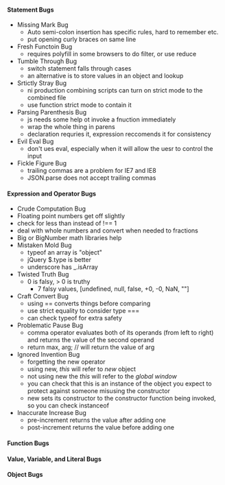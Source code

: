 #### Statement Bugs
* Missing Mark Bug
  *  Auto semi-colon insertion has specific rules, hard to remember etc.
  *  put opening curly braces on same line
* Fresh Functoin Bug
  *  requires polyfill in some browsers to do filter, or use reduce 
* Tumble Through Bug
  * switch statement falls through cases
  * an alternative is to store values in an object and lookup
* Srtictly Stray Bug
  * ni production combining scripts can turn on strict mode to the combined file
  * use function strict mode to contain it
* Parsing Parenthesis Bug
  *  js needs some help ot invoke a fnuction immediately
  *  wrap the whole thing in parens
  *  declaration requries it, expression reccomends it for consistency
* Evil Eval Bug
  * don't ues eval, especially when it will allow the uesr to control the input
* Fickle Figure Bug
  *  trailing commas are a problem for IE7 and IE8
  *  JSON.parse does not accept trailing commas

#### Expression and Operator Bugs
* Crude Computation Bug
 * Floating point numbers get off slightly
 * check for less than instead of !== 1
 * deal with whole numbers and convert when needed to fractions
 * Big or BigNumber math libraries help
* Mistaken Mold Bug
  * typeof an array is "object"
  * jQuery $.type is better
  * underscore has _.isArray
* Twisted Truth Bug
  * 0 is falsy, > 0 is truthy
    * 7 falsy values, [undefined, null, false, +0, -0, NaN, ""] 
* Craft Convert Bug
  * using == converts things before comparing
  * use strict equality to consider type ===
  * can check typeof for extra safety
* Problematic Pause Bug
  * comma operator evaluates both of its operands (from left to right) and returns the value of the second operand
  * return max, arg; // will return the value of arg
* Ignored Invention Bug
  * forgetting the new operator 
  * using new, _this_ will refer to _new_ object
  * not using new the _this_ will refer to the _global window_
  * you can check that this is an instance of the object you expect to protect against someone misusing the constructor
  * new sets its constructor to the constructor function being invoked, so you can check instanceof
* Inaccurate Increase Bug
  * pre-increment returns the value after adding one
  * post-increment returns the value before adding one

#### Function Bugs

#### Value, Variable, and Literal Bugs

#### Object Bugs
